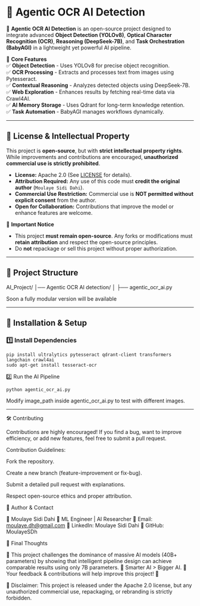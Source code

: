 # 🧠 Agentic OCR AI Detection

🚀 **Agentic OCR AI Detection** is an open-source project designed to integrate advanced **Object Detection (YOLOv8)**, **Optical Character Recognition (OCR)**, **Reasoning (DeepSeek-7B)**, and **Task Orchestration (BabyAGI)** in a lightweight yet powerful AI pipeline.

📌 **Core Features**  
✅ **Object Detection** - Uses YOLOv8 for precise object recognition.  
✅ **OCR Processing** - Extracts and processes text from images using Pytesseract.  
✅ **Contextual Reasoning** - Analyzes detected objects using DeepSeek-7B.  
✅ **Web Exploration** - Enhances results by fetching real-time data via Crawl4AI.  
✅ **AI Memory Storage** - Uses Qdrant for long-term knowledge retention.  
✅ **Task Automation** - BabyAGI manages workflows dynamically.  

---

## 📜 License & Intellectual Property

This project is **open-source**, but with **strict intellectual property rights**. While improvements and contributions are encouraged, **unauthorized commercial use is strictly prohibited**.

- **License:** Apache 2.0 (See [LICENSE](./LICENSE) for details).
- **Attribution Required:** Any use of this code must **credit the original author** (`Moulaye Sidi Dahi`).
- **Commercial Use Restriction:** Commercial use is **NOT permitted without explicit consent** from the author.
- **Open for Collaboration:** Contributions that improve the model or enhance features are welcome.

🚨 **Important Notice**  
- This project **must remain open-source**. Any forks or modifications must **retain attribution** and respect the open-source principles.
- Do **not** repackage or sell this project without proper authorization.

---

## 📂 Project Structure

AI_Project/ │── Agentic OCR AI detection/ │ ├── agentic_ocr_ai.py 

Soon a fully modular version will be available 

---

## 🔧 Installation & Setup

### 1️⃣ Install Dependencies
```
pip install ultralytics pytesseract qdrant-client transformers langchain crawl4ai
sudo apt-get install tesseract-ocr
```
2️⃣ Run the AI Pipeline
```
python agentic_ocr_ai.py
```
Modify image_path inside agentic_ocr_ai.py to test with different images.


---

🛠️ Contributing

Contributions are highly encouraged! If you find a bug, want to improve efficiency, or add new features, feel free to submit a pull request.

Contribution Guidelines:

Fork the repository.

Create a new branch (feature-improvement or fix-bug).

Submit a detailed pull request with explanations.

Respect open-source ethics and proper attribution.


📌 Author & Contact

👤 Moulaye Sidi Dahi
💼 ML Engineer | AI Researcher
📧 Email: moulaye.dh@gmail.com
🔗 LinkedIn: Moulaye Sidi Dahi
📂 GitHub: MoulayeSDh


📢 Final Thoughts

🔹 This project challenges the dominance of massive AI models (40B+ parameters) by showing that intelligent pipeline design can achieve comparable results using only 7B parameters.
🔹 Smarter AI > Bigger AI.
🔹 Your feedback & contributions will help improve this project! 🚀


📌 Disclaimer: This project is released under the Apache 2.0 license, but any unauthorized commercial use, repackaging, or rebranding is strictly forbidden.



